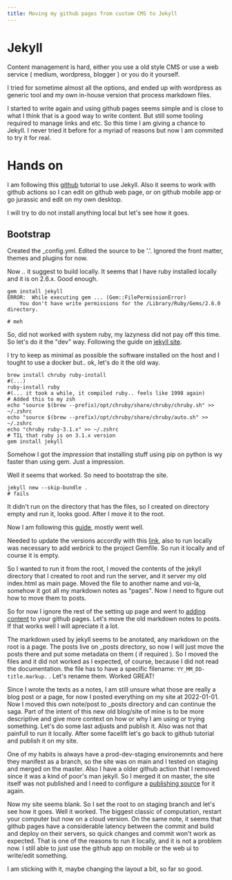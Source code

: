 ```yaml
---
title: Moving my github pages from custom CMS to Jekyll
---
```

# Jekyll

Content management is hard, either you use a old style CMS or use a web service ( medium, wordpress, blogger ) or you do it yourself. 

I tried for sometime almost all the options, and ended up with wordpress as generic tool and my own in-house version that process markdown files. 

I started to write again and using github pages seems simple and is close to what I think that is a good way to write content. But still some tooling required to manage links and etc. So this time I am giving a chance to Jekyll. I never tried it before for a myriad of reasons but now I am commited to try it for real. 

# Hands on

I am following this [github](https://docs.github.com/en/pages/setting-up-a-github-pages-site-with-jekyll/about-github-pages-and-jekyll) tutorial to use Jekyll. Also it seems to work with github actions so I can edit on github web page, or on github mobile app or go jurassic and edit on my own desktop. 

I will try to do not install anything local but let's see how it goes.

## Bootstrap

Created the _config.yml. Edited the source to be '.'. Ignored the front matter, themes and plugins for now.

Now .. it suggest to build locally. It seems that I have ruby installed locally and it is on 2.6.x. Good enough. 

```
gem install jekyll
ERROR:  While executing gem ... (Gem::FilePermissionError)
    You don't have write permissions for the /Library/Ruby/Gems/2.6.0 directory.

# meh
```

So, did not worked with system ruby, my lazyness did not pay off this time. So let's do it the "dev" way. Following the guide on [jekyll site](https://jekyllrb.com/docs/installation/macos/).

I try to keep as minimal as possible the software installed on the host and I tought to use a docker but.. ok, let's do it the old way.

```
brew install chruby ruby-install
#(...)
ruby-install ruby
#(... it took a while, it compiled ruby.. feels like 1998 again)
# Added this to my zsh
echo "source $(brew --prefix)/opt/chruby/share/chruby/chruby.sh" >> ~/.zshrc
echo "source $(brew --prefix)/opt/chruby/share/chruby/auto.sh" >> ~/.zshrc
echo "chruby ruby-3.1.x" >> ~/.zshrc
# TIL that ruby is on 3.1.x version
gem install jekyll
```

Somehow I got the *impression* that installing stuff using pip on python is wy faster than using gem. Just a impression. 

Well it seems that worked. So need to bootstrap the site.

```
jekyll new --skip-bundle .
# fails
```

It didn't run on the directory that has the files, so I created on directory empty and run it, looks good. After I move it to the root.

Now I am following this [guide](https://docs.github.com/en/pages/setting-up-a-github-pages-site-with-jekyll/creating-a-github-pages-site-with-jekyll), mostly went well. 

Needed to update the versions accordly with this [link](https://pages.github.com/versions/), also to run locally was necessary to add _webrick_ to the project Gemfile. So run it locally and of course it is empty. 

So I wanted to run it from the root, I moved the contents of the jekyll directory that I created to root and run the server, and it server my old index.html as main page.  Moved the file to another name and voi-la, somehow it got all my markdown notes as "pages". Now I need to figure out how to move them to posts. 

So for now I ignore the rest of the setting up page and went to [adding content](https://docs.github.com/en/pages/setting-up-a-github-pages-site-with-jekyll/adding-content-to-your-github-pages-site-using-jekyll) to your github pages. Let's move the old markdown notes to posts. If that works well I will apreciate it a lot. 

The markdown used by jekyll seems to be anotated, any markdown on the root is a page. The posts live on _posts directory, so now I will just move the posts there and put some metadata on them ( if required ). So I moved the files and it did not worked as I expected, of course, because I did not read the documentation. the file has to have a specific filename: ``` YY_MM_DD-title.markup. ``` . Let's rename them. Worked GREAT! 

Since I wrote the texts as a notes, I am still unsure what those are really a blog post or a page, for now I posted everything on my site at 2022-01-01. Now I moved this own note/post to _posts directory and can continue the saga. Part of the intent of this new old blog/site of mine is to be more descriptive and give more context on how or why I am using or trying something.  Let's do some last adjusts and publish it. Also was not that painfull to run it locally. After some facelift let's go back to github tutorial and publish it on my site.

One of my habits is always have a prod-dev-staging environemnts and here they manifest as a branch, so the site was on main and I tested on staging and merged on the master. Also I have a older github action that I removed since it was a kind of poor's man jekyll.  So I merged it on master, the site itself was not published and I need to configure a [publishing source](https://docs.github.com/en/pages/getting-started-with-github-pages/configuring-a-publishing-source-for-your-github-pages-site#choosing-a-publishing-source) for it again. 

Now my site seems blank. So I set the root to on staging branch and let's see how it goes. Well it worked. The biggest classic of computation, restart your computer but now on a cloud version. On the same note, it seems that github pages have a considerable latency between the commit and build and deploy on their servers, so quick changes and commit won't work as expected. That is one of the reasons to run it locally, and it is not a problem now. I still able to just use the github app on mobile or the web ui to write/edit something. 

I am sticking with it, maybe changing the layout a bit, so far so good. 






